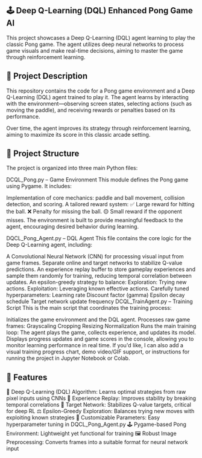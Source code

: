🕹️ Deep Q-Learning (DQL) Enhanced Pong Game AI
---
This project showcases a Deep Q-Learning (DQL) agent learning to play the classic Pong game. 
The agent utilizes deep neural networks to process game visuals and make real-time decisions, aiming to master the game through reinforcement learning.

📘 Project Description
---
This repository contains the code for a Pong game environment and a Deep Q-Learning (DQL) agent trained to play it. 
The agent learns by interacting with the environment—observing screen states, selecting actions (such as moving the paddle), and receiving rewards or penalties based on its performance.

Over time, the agent improves its strategy through reinforcement learning, aiming to maximize its score in this classic arcade setting.

📁 Project Structure
---
The project is organized into three main Python files:

DCQL_Pong.py – Game Environment
This module defines the Pong game using Pygame. It includes:

Implementation of core mechanics: paddle and ball movement, collision detection, and scoring.
A tailored reward system:
✅ Large reward for hitting the ball.
❌ Penalty for missing the ball.
🟡 Small reward if the opponent misses.
The environment is built to provide meaningful feedback to the agent, encouraging desired behavior during learning.

DQCL_Pong_Agent.py – DQL Agent
This file contains the core logic for the Deep Q-Learning agent, including:

A Convolutional Neural Network (CNN) for processing visual input from game frames.
Separate online and target networks to stabilize Q-value predictions.
An experience replay buffer to store gameplay experiences and sample them randomly for training, reducing temporal correlation between updates.
An epsilon-greedy strategy to balance:
Exploration: Trying new actions.
Exploitation: Leveraging known effective actions.
Carefully tuned hyperparameters:
Learning rate
Discount factor (gamma)
Epsilon decay schedule
Target network update frequency
DCQL_TrainAgent.py – Training Script
This is the main script that coordinates the training process:

Initializes the game environment and the DQL agent.
Processes raw game frames:
Grayscaling
Cropping
Resizing
Normalization
Runs the main training loop:
The agent plays the game, collects experience, and updates its model.
Displays progress updates and game scores in the console, allowing you to monitor learning performance in real time.
If you'd like, I can also add a visual training progress chart, demo video/GIF support, or instructions for running the project in Jupyter Notebook or Colab.

🌟 Features
---
🧠 Deep Q-Learning (DQL) Algorithm: Learns optimal strategies from raw pixel inputs using CNNs
🔁 Experience Replay: Improves stability by breaking temporal correlations
🎯 Target Network: Stabilizes Q-value targets, critical for deep RL
⚖️ Epsilon-Greedy Exploration: Balances trying new moves with exploiting known strategies
🔧 Customizable Parameters: Easy hyperparameter tuning in DQCL_Pong_Agent.py
🕹️ Pygame-based Pong Environment: Lightweight yet functional for training
🖼️ Robust Image Preprocessing: Converts frames into a suitable format for neural network input
